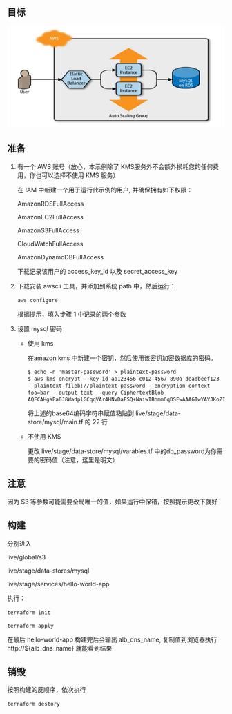 ## 目标

![image-20200310111412882](https://github.com/Matrix-Zhang/terraform-session/blob/master/images/target.png)



## 准备

1. 有一个 AWS 账号（放心，本示例除了 KMS服务外不会额外损耗您的任何费用，你也可以选择不使用  KMS  服务）

   在 IAM 中新建一个用于运行此示例的用户, 并确保拥有如下权限：

   AmazonRDSFullAccess

   AmazonEC2FullAccess

   AmazonS3FullAccess

   CloudWatchFullAccess

   AmazonDynamoDBFullAccess
   

   下载记录该用户的 access_key_id 以及 secret_access_key

   

2. 下载安装 awscli 工具，并添加到系统 path 中，然后运行：

   `aws configure`

   根据提示，填入步骤 1 中记录的两个参数

   

3. 设置 mysql 密码

   - 使用 kms 

      在amazon kms 中新建一个密钥，然后使用该密钥加密数据库的密码。

      ```
      $ echo -n 'master-password' > plaintext-password
      $ aws kms encrypt --key-id ab123456-c012-4567-890a-deadbeef123 --plaintext fileb://plaintext-password --encryption-context foo=bar --output text --query CiphertextBlob
      AQECAHgaPa0J8WadplGCqqVAr4HNvDaFSQ+NaiwIBhmm6qDSFwAAAGIwYAYJKoZIhvcNAQcGoFMwUQIBADBMBgkqhkiG9w0BBwEwHgYJYIZIAWUDBAEuMBEEDI+LoLdvYv8l41OhAAIBEIAfx49FFJCLeYrkfMfAw6XlnxP23MmDBdqP8dPp28OoAQ==
      ```

      将上述的base64编码字符串赋值粘贴到 live/stage/data-store/mysql/main.tf 的 22 行

      

   - 不使用 KMS

      更改 live/stage/data-store/mysql/varables.tf  中的db_password为你需要的密码值（注意，这里是明文）



## 注意

因为 S3 等参数可能需要全局唯一的值，如果运行中保错，按照提示更改下就好



## 构建

分别进入 

live/global/s3 

live/stage/data-stores/mysql

live/stage/services/hello-world-app

执行：

`terraform init`

`terraform apply`

在最后 hello-world-app 构建完后会输出 alb_dns_name, 复制值到浏览器执行 http://${alb_dns_name} 就能看到结果



## 销毁

按照构建的反顺序，依次执行

`terraform destory`
